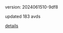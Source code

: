 version: 2024061510-9df8

updated 183 avds

[details](https://github.com/0x74f917491bfa7ebfa379/ali_avd_db/blob/master/change_log/2024/06/15/10/9df8.txt)